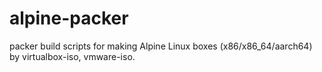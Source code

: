 # alpine-packer
packer build scripts for making Alpine Linux boxes (x86/x86_64/aarch64) by  virtualbox-iso, vmware-iso.
